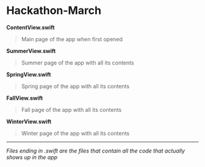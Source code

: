 # Hackathon-March

**ContentView.swift** 
> Main page of the app when first opened

**SummerView.swift**
> Summer page of the app with all its contents

**SpringView.swift**
> Spring page of the app with all its contents

**FallView.swift**
> Fall page of the app with all its contents


**WinterView.swift**
> Winter page of the app with all its contents


__________________________________________________________________________________________________
*Files ending in .swift are the files that contain all the code that actually shows up in the app* 
